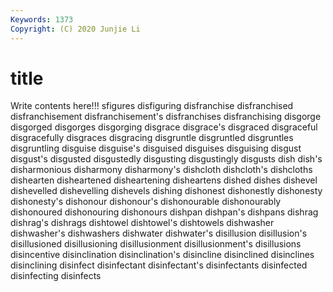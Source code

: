 ```yaml
---
Keywords: 1373
Copyright: (C) 2020 Junjie Li
---
```


# title

Write contents here!!!
sfigures 
disfiguring 
disfranchise 
disfranchised 
disfranchisement 
disfranchisement's 
disfranchises 
disfranchising
disgorge 
disgorged 
disgorges 
disgorging 
disgrace 
disgrace's 
disgraced 
disgraceful 
disgracefully 
disgraces
disgracing 
disgruntle 
disgruntled 
disgruntles 
disgruntling 
disguise 
disguise's 
disguised 
disguises 
disguising
disgust 
disgust's 
disgusted 
disgustedly 
disgusting 
disgustingly 
disgusts 
dish 
dish's 
disharmonious
disharmony 
disharmony's 
dishcloth 
dishcloth's 
dishcloths 
dishearten 
disheartened 
disheartening 
disheartens 
dished
dishes 
dishevel 
dishevelled 
dishevelling 
dishevels 
dishing 
dishonest 
dishonestly 
dishonesty 
dishonesty's
dishonour 
dishonour's 
dishonourable 
dishonourably 
dishonoured 
dishonouring 
dishonours 
dishpan 
dishpan's 
dishpans
dishrag 
dishrag's 
dishrags 
dishtowel 
dishtowel's 
dishtowels 
dishwasher 
dishwasher's 
dishwashers 
dishwater
dishwater's 
disillusion 
disillusion's 
disillusioned 
disillusioning 
disillusionment 
disillusionment's 
disillusions 
disincentive 
disinclination
disinclination's 
disincline 
disinclined 
disinclines 
disinclining 
disinfect 
disinfectant 
disinfectant's 
disinfectants 
disinfected
disinfecting 
disinfects 
